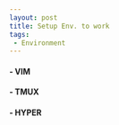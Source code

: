 ```yaml
---
layout: post
title: Setup Env. to work   
tags: 
 - Environment
---
```


#### - VIM  
#### - TMUX  
#### - HYPER  
